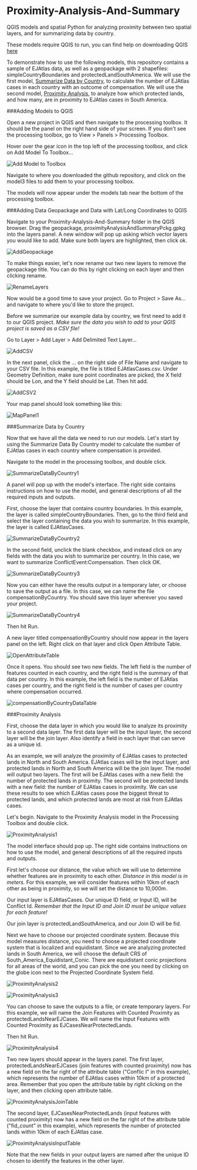 # Proximity-Analysis-And-Summary
QGIS models and spatial Python for analyzing proximity between two spatial layers, and for summarizing data by country.

These models require QGIS to run, you can find help on downloading QGIS [here](https://www.qgis.org/en/site/forusers/download.html)

To demonstrate how to use the following models, this repository contains a sample of EJAtlas data, as well as a geopackage with 2 shapefiles: simpleCountryBoundaries and protectedLandSouthAmerica. We will use the first model, [Summarize Data by Country](SummarizeDataByCountry.model3), to calculate the number of EJAtlas cases in each country with an outcome of compensation. We will use the second model, [Proximity Analysis](ProximityAnalysis.model3), to analyze how which protected lands, and how many, are in proximity to EJAtlas cases in South America.

###Adding Models to QGIS

Open a new project in QGIS and then navigate to the processing toolbox. It should be the panel on the right hand side of
your screen. If you don't see the processing toolbox, go to View > Panels > Processing Toolbox.

Hover over the gear icon in the top left of the processing toolbox, and click on Add Model To Toolbox...

![Add Model to Toolbox](/images/AddModelToToolbox.png)

Navigate to where you downloaded the github repository, and click on the model3 files to add them to your processing toolbox.

The models will now appear under the models tab near the bottom of the processing toolbox.

###Adding Data Geopackage and Data with Lat/Long Coordinates to QGIS

Navigate to your Proximity-Analysis-And-Summary folder in the QGIS browser. Drag the geopackage, proximityAnalysisAndSummaryPckg.gpkg into the layers panel. A new window will pop up asking which vector layers you would like to add. Make sure both layers are highlighted, then click ok.

![AddGeopackage](/images/AddGeopackage.png)

To make things easier, let's now rename our two new layers to remove the geopackage title. You can do this by right clicking on each layer and then clicking rename.

![RenameLayers](/RenameLayers.png)

Now would be a good time to save your project. Go to Project > Save As... and navigate to where you'd like to store the project.

Before we summarize our example data by country, we first need to add it to our QGIS project. *Make sure the data you wish to add to your QGIS project is saved as a CSV file!*

Go to Layer > Add Layer > Add Delimited Text Layer...

![AddCSV](/images/AddCSV.png)

In the next panel, click the ... on the right side of File Name and navigate to your CSV file. In this example, the file is titled EJAtlasCases.csv. Under Geometry Definition, make sure point coordinates are picked, the X field should be Lon, and the Y field should be Lat. Then hit add.

![AddCSV2](/images/AddCSV2.png)

Your map panel should look something like this:

![MapPanel1](/images/MapPanel1.png)

###Summarize Data by Country

Now that we have all the data we need to run our models. Let's start by using the Summarize Data By Country model to calculate the number of EJAtlas cases in each country where compensation is provided.

Navigate to the model in the processing toolbox, and double click.

![SummarizeDataByCountry1](/images/SummarizeDataByCountry1.png)

A panel will pop up with the model's interface. The right side contains instructions on how to use the model, and general descriptions of all the required inputs and outputs.

First, choose the layer that contains country boundaries. In this example, the layer is called simpleCountryBoundaries.
Then, go to the third field and select the layer containing the data you wish to summarize. In this example, the layer is called EJAtlasCases.

![SummarizeDataByCountry2](/images/SummarizeDataByCountry2.png)

In the second field, unclick the blank checkbox, and instead click on any fields with the data you wish to summarize per country. In this case, we want to summarize ConflictEvent:Compensation. Then click OK.

![SummarizeDataByCountry3](/images/SummarizeDataByCountry3.png)

Now you can either have the results output in a temporary later, or choose to save the output as a file. In this case, we can name the file compensationByCountry. You should save this layer wherever you saved your project.

![SummarizeDataByCountry4](/images/SummarizeDataByCountry4.png)

Then hit Run.

A new layer titled compensationByCountry should now appear in the layers panel on the left. Right click on that layer and click Open Attribute Table.

![OpenAttributeTable](/images/OpenAttributeTable.png)

Once it opens. You should see two new fields. The left field is the number of features counted in each country, and the right field is the summary of that data per country. In this example, the left field is the number of EJAtlas cases per country, and the right field is the number of cases per country where compensation occurred.

![compensationByCountryDataTable](/images/compensationByCountryDataTable.png)

###Proximity Analysis

First, choose the data layer in which you would like to analyze its proximity to a second data layer. The first data layer will be the input layer, the second layer will be the join layer. Also identify a field in each layer that can serve as a unique id.

As an example, we will analyze the proximity of EJAtlas cases to protected lands in North and South America. EJAtlas cases will be the input layer, and protected lands in North and South America will be the join layer. The model will output two layers. The first will be EJAtlas cases with a new field: the number of protected lands in proximity. The second will be protected lands with a new field: the number of EJAtlas cases in proximity. We can use these results to see which EJAtlas cases pose the biggest threat to protected lands, and which protected lands are most at risk from EJAtlas cases.

Let's begin. Navigate to the Proximity Analysis model in the Processing Toolbox and double click.

![ProximityAnalysis1](/images/ProximityAnalysis1.png)

The model interface should pop up. The right side contains instructions on how to use the model, and general descriptions of all the required inputs and outputs.

First let's choose our distance, the value which we will use to determine whether features are in proximity to each other. *Distance in this model is in meters.* For this example, we will consider features within 10km of each other as being in proximity, so we will set the distance to 10,000m.

Our input layer is EJAtlasCases. Our unique ID field, or Input ID, will be Conflict Id. *Remember that the Input ID and Join ID must be unique values for each feature!*

Our join layer is protectedLandSouthAmerica, and our Join ID will be fid.

Next we have to choose our projected coordinate system. Because this model measures distance, you need to choose a projected coordinate system that is localized and equidistant. Since we are analyzing protected lands in South America, we will choose the default CRS of South_America_Equidistant_Conic. There are equidistant conic projections for all areas of the world, and you can pick the one you need by clicking on the globe icon next to the Projected Coordinate System field.

![ProximityAnalysis2](/images/ProximityAnalysis2.png)

![ProximityAnalysis3](/images/ProximityAnalysis3.png)

You can choose to save the outputs to a file, or create temporary layers. For this example, we will name the Join Features with Counted Proximity as protectedLandsNearEJCases. We will name the Input Features with Counted Proximity as EJCasesNearProtectedLands.

Then hit Run.

![ProximityAnalysis4](/images/ProximityAnalysis4.png)

Two new layers should appear in the layers panel. The first layer, protectedLandsNearEJCases (join features with counted proximity) now has a new field on the far right of the attribute table ("Conflic I" in this example), which represents the number of EJAtlas cases within 10km of a protected area. Remember that you open the attribute table by right clicking on the layer, and then clicking open attribute table.

![ProximityAnalysisJoinTable](/images/ProximityAnalysisJoinTable.png)

The second layer, EJCasesNearProtectedLands (input features with counted proximity) now has a new field on the far right of the attribute table ("fid_count" in this example), which represents the number of protected lands within 10km of each EJAtlas case.

![ProximityAnalysisInputTable](/images/ProximityAnalysisInputTable.png)

Note that the new fields in your output layers are named after the unique ID chosen to identify the features in the other layer.  
